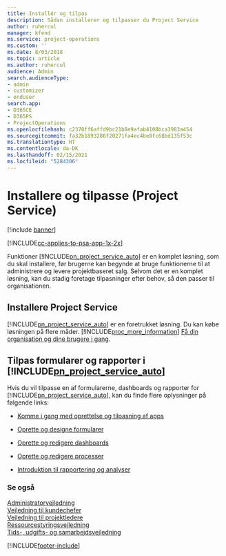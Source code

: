 ```yaml
---
title: Installér og tilpas
description: Sådan installerer og tilpasser du Project Service
author: ruhercul
manager: kfend
ms.service: project-operations
ms.custom: ''
ms.date: 8/03/2018
ms.topic: article
ms.author: ruhercul
audience: Admin
search.audienceType:
- admin
- customizer
- enduser
search.app:
- D365CE
- D365PS
- ProjectOperations
ms.openlocfilehash: c2378ff6affd9bc21b8e9afab4108bca3983a454
ms.sourcegitcommit: fa32b1893286f20271fa4ec4be8fc68bd135f53c
ms.translationtype: HT
ms.contentlocale: da-DK
ms.lasthandoff: 02/15/2021
ms.locfileid: "5284306"
---
```

# <a name="install-and-customize-project-service"></a>Installere og tilpasse (Project Service)

[!include [banner](../includes/psa-now-project-operations.md)]

[!INCLUDE[cc-applies-to-psa-app-1x-2x](../includes/cc-applies-to-psa-app-1x-2x.md)]

Funktioner [!INCLUDE[pn_project_service_auto](../includes/pn-project-service-auto.md)] er en komplet løsning, som du skal installere, før brugerne kan begynde at bruge funktionerne til at administrere og levere projektbaseret salg. Selvom det er en komplet løsning, kan du stadig foretage tilpasninger efter behov, så den passer til organisationen.  
<!-- TODO: I expect to find the information on how to get and install this here. Please find that and add it here. Same for Project Service.--> 
  
## <a name="install-project-service"></a>Installere Project Service  
 [!INCLUDE[pn_project_service_auto](../includes/pn-project-service-auto.md)] er en foretrukket løsning. Du kan købe løsningen på flere måder. [!INCLUDE[proc_more_information](../includes/proc-more-information.md)] [Få din organisation og dine brugere i gang](https://docs.microsoft.com/dynamics365/customerengagement/on-premises/admin/onboard-your-organization-and-users-to-dynamics-365-online).  
  
## <a name="customize-pn_project_service_auto-forms-and-reports"></a>Tilpas formularer og rapporter i [!INCLUDE[pn_project_service_auto](../includes/pn-project-service-auto.md)]  
 Hvis du vil tilpasse en af formularerne, dashboards og rapporter for [!INCLUDE[pn_project_service_auto](../includes/pn-project-service-auto.md)], kan du finde flere oplysninger på følgende links:  
  
- [Komme i gang med oprettelse og tilpasning af apps](https://docs.microsoft.com/dynamics365/customerengagement/on-premises/customize/getting-started-customization)  
  
- [Oprette og designe formularer](https://docs.microsoft.com/dynamics365/customerengagement/on-premises/customize/create-design-forms)  
  
- [Oprette og redigere dashboards](https://docs.microsoft.com/dynamics365/customerengagement/on-premises/customize/create-edit-dashboards)  
  
- [Oprette og redigere processer](https://docs.microsoft.com/dynamics365/customerengagement/on-premises/customize/guide-staff-through-common-tasks-processes)  
  
- [Introduktion til rapportering og analyser](https://docs.microsoft.com/dynamics365/customerengagement/on-premises/analytics/reporting-analytics-with-dynamics-365)  
  
### <a name="see-also"></a>Se også  
 [Administratorvejledning](../psa/admin-guide.md)   
 [Vejledning til kundechefer](../psa/account-manager-guide.md)   
 [Vejledning til projektledere](../psa/project-manager-guide.md)   
 [Ressourcestyringsvejledning](../psa/resource-manager-guide.md)   
 [Tids-, udgifts- og samarbejdsvejledning](../psa/time-expense-collaboration-guide.md)


[!INCLUDE[footer-include](../includes/footer-banner.md)]
